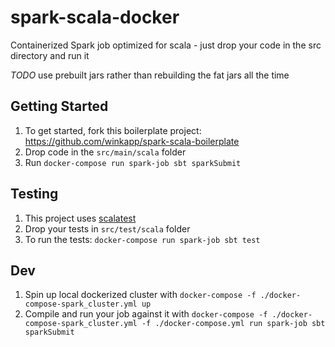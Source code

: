 # spark-scala-docker
Containerized Spark job optimized for scala - just drop your code in the src directory and run it

*TODO* use prebuilt jars rather than rebuilding the fat jars all the time

## Getting Started
1. To get started, fork this boilerplate project: https://github.com/winkapp/spark-scala-boilerplate
1. Drop code in the `src/main/scala` folder
1. Run `docker-compose run spark-job sbt sparkSubmit`

## Testing
1. This project uses [scalatest](http://www.scalatest.org/)
1. Drop your tests in `src/test/scala` folder
1. To run the tests: `docker-compose run spark-job sbt test`

## Dev
1. Spin up local dockerized cluster with `docker-compose -f ./docker-compose-spark_cluster.yml up`
1. Compile and run your job against it with `docker-compose -f ./docker-compose-spark_cluster.yml -f ./docker-compose.yml run spark-job sbt sparkSubmit`
